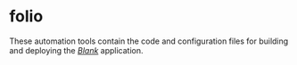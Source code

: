 # folio
These automation tools contain the code and configuration files for building and
deploying the [*Blank*](https://github.com/systemcarl/blank) application.

